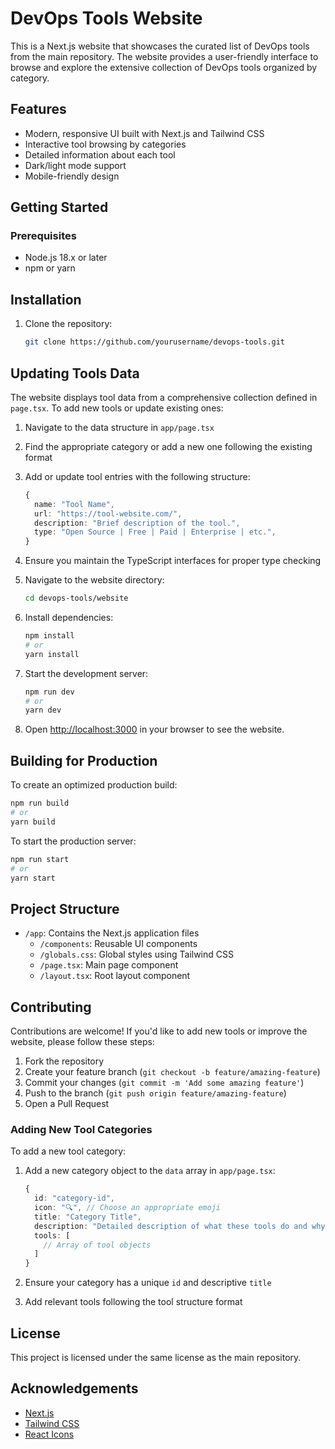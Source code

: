 # DevOps Tools Website

This is a Next.js website that showcases the curated list of DevOps tools from the main repository. The website provides a user-friendly interface to browse and explore the extensive collection of DevOps tools organized by category.

## Features

- Modern, responsive UI built with Next.js and Tailwind CSS
- Interactive tool browsing by categories
- Detailed information about each tool
- Dark/light mode support
- Mobile-friendly design

## Getting Started

### Prerequisites

- Node.js 18.x or later
- npm or yarn

## Installation

1. Clone the repository:
   ```bash
   git clone https://github.com/yourusername/devops-tools.git
   ```

## Updating Tools Data

The website displays tool data from a comprehensive collection defined in `page.tsx`. To add new tools or update existing ones:

1. Navigate to the data structure in `app/page.tsx`
2. Find the appropriate category or add a new one following the existing format
3. Add or update tool entries with the following structure:
   ```typescript
   {
     name: "Tool Name",
     url: "https://tool-website.com/",
     description: "Brief description of the tool.",
     type: "Open Source | Free | Paid | Enterprise | etc.",
   }
   ```
4. Ensure you maintain the TypeScript interfaces for proper type checking

2. Navigate to the website directory:
   ```bash
   cd devops-tools/website
   ```

3. Install dependencies:
   ```bash
   npm install
   # or
   yarn install
   ```

4. Start the development server:
   ```bash
   npm run dev
   # or
   yarn dev
   ```

5. Open [http://localhost:3000](http://localhost:3000) in your browser to see the website.

## Building for Production

To create an optimized production build:

```bash
npm run build
# or
yarn build
```

To start the production server:

```bash
npm run start
# or
yarn start
```

## Project Structure

- `/app`: Contains the Next.js application files
  - `/components`: Reusable UI components
  - `/globals.css`: Global styles using Tailwind CSS
  - `/page.tsx`: Main page component
  - `/layout.tsx`: Root layout component

## Contributing

Contributions are welcome! If you'd like to add new tools or improve the website, please follow these steps:

1. Fork the repository
2. Create your feature branch (`git checkout -b feature/amazing-feature`)
3. Commit your changes (`git commit -m 'Add some amazing feature'`)
4. Push to the branch (`git push origin feature/amazing-feature`)
5. Open a Pull Request

### Adding New Tool Categories

To add a new tool category:

1. Add a new category object to the `data` array in `app/page.tsx`:
   ```typescript
   {
     id: "category-id",
     icon: "🔍", // Choose an appropriate emoji
     title: "Category Title",
     description: "Detailed description of what these tools do and why they're important.",
     tools: [
       // Array of tool objects
     ]
   }
   ```

2. Ensure your category has a unique `id` and descriptive `title`
3. Add relevant tools following the tool structure format

## License

This project is licensed under the same license as the main repository.

## Acknowledgements

- [Next.js](https://nextjs.org/)
- [Tailwind CSS](https://tailwindcss.com/)
- [React Icons](https://react-icons.github.io/react-icons/)